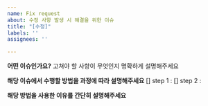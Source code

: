 ```yaml
---
name: Fix request
about: 수정 사항 발생 시 해결을 위한 이슈
title: "[수정]"
labels: ''
assignees: ''

---
```


**어떤 이슈인가요?**
고쳐야 할 사항이 무엇인지 명확하게 설명해주세요

**해당 이슈에서 수행할 방법을 과정에 따라 설명해주세요**
[]  step 1 : 
[]  step 2 : 

**해당 방법을 사용한 이유를 간단히 설명해주세요**
